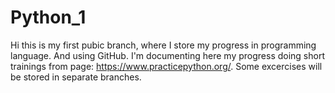 # Python_1
Hi this is my first pubic branch, where I store my progress in programming language. And using GitHub.
I'm documenting here my progress doing short trainings from page:
https://www.practicepython.org/. 
Some excercises will be stored in separate branches. 

